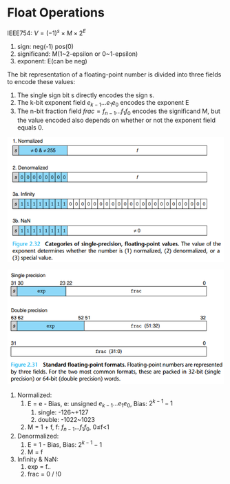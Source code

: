 # Float Operations

IEEE754: $V=(-1)^s\times M\times 2^{E}$

1. sign: neg(-1) pos(0)
2. significand: M(1~2-epsilon or 0~1-epsilon)
3. exponent: E(can be neg)

The bit representation of a floating-point number is divided into three fields to encode these values:

1. The single sign bit s directly encodes the sign s.
2. The k-bit exponent field $e_{k-1}...e_1e_0$ encodes the exponent E
3. The n-bit fraction field $frac = f_{n-1}...f_1f_0$ encodes the significand M, but the value encoded also depends on whether or not the exponent field equals 0.

![](../assets/fp_representation1.png)

![](../assets/fp_representation2.png)

1. Normalized:
    1. E = e - Bias, e: unsigned $e_{k-1}...e_1e_0$, Bias: $2^{k-1}-1$
        1. single: -126~+127
        2. double: -1022~1023
    2. M = 1 + f, f: $f_{n-1}...f_1f_0$, 0≤f<1
2. Denormalized:
    1. E = 1 - Bias, Bias:  $2^{k-1}-1$
    2. M = f
3. Infinity & NaN:
    1. exp = f..
    2. frac = 0 / !0